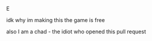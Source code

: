E

idk why im making this the game is free

also I am a chad - the idiot who opened this pull request
